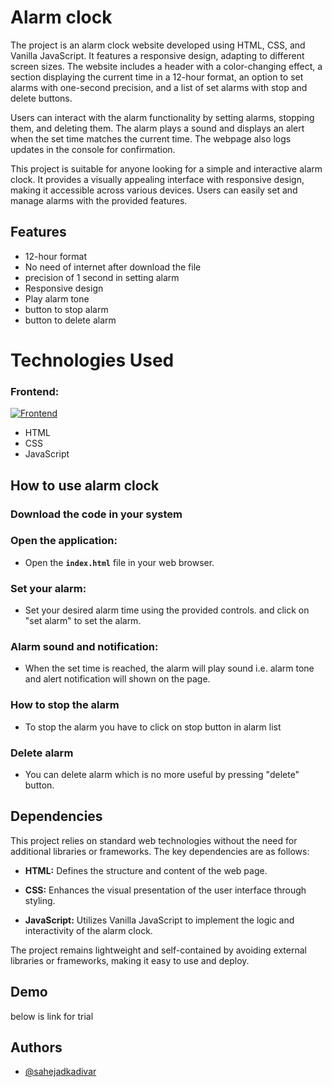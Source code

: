 
# Alarm clock

The project is an alarm clock website developed using HTML, CSS, and Vanilla JavaScript. It features a responsive design, adapting to different screen sizes. The website includes a header with a color-changing effect, a section displaying the current time in a 12-hour format, an option to set alarms with one-second precision, and a list of set alarms with stop and delete buttons.

Users can interact with the alarm functionality by setting alarms, stopping them, and deleting them. The alarm plays a sound and displays an alert when the set time matches the current time. The webpage also logs updates in the console for confirmation.

This project is suitable for anyone looking for a simple and interactive alarm clock. It provides a visually appealing interface with responsive design, making it accessible across various devices. Users can easily set and manage alarms with the provided features.

## Features

- 12-hour format
- No need of internet after download the file
- precision of 1 second in setting alarm
- Responsive design
- Play alarm tone
- button to stop alarm
- button to delete alarm
    
# Technologies Used
### Frontend:
[![Frontend](https://skillicons.dev/icons?i=html,css,js)](https://skillicons.dev)
* HTML 
* CSS
* JavaScript
## How to use alarm clock

### Download the code in your system

### Open the application:

- Open the **`index.html`** file in your web browser.

### Set your alarm:

- Set your desired alarm time using the provided controls. and click on "set alarm" to set the alarm.


### Alarm sound and notification:

- When the set time is reached, the alarm will play sound i.e. alarm tone and alert notification will shown on the page.

### How to stop the alarm 

- To stop the alarm you have to click on stop button in alarm list

### Delete alarm

- You can delete alarm which is no more useful by pressing "delete" button.



## Dependencies

This project relies on standard web technologies without the need for additional libraries or frameworks. The key dependencies are as follows:

- **HTML:** Defines the structure and content of the web page.

- **CSS:** Enhances the visual presentation of the user interface through styling.

- **JavaScript:** Utilizes Vanilla JavaScript to implement the logic and interactivity of the alarm clock.

The project remains lightweight and self-contained by avoiding external libraries or frameworks, making it easy to use and deploy.


## Demo

below is link for trial



## Authors

- [@sahejadkadivar](https://github.com/sahejadkadivar)

